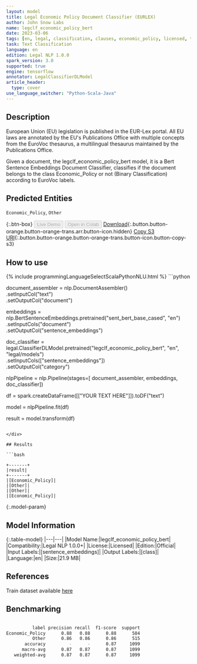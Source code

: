 ```yaml
---
layout: model
title: Legal Economic Policy Document Classifier (EURLEX)
author: John Snow Labs
name: legclf_economic_policy_bert
date: 2023-03-06
tags: [en, legal, classification, clauses, economic_policy, licensed, tensorflow]
task: Text Classification
language: en
edition: Legal NLP 1.0.0
spark_version: 3.0
supported: true
engine: tensorflow
annotator: LegalClassifierDLModel
article_header:
  type: cover
use_language_switcher: "Python-Scala-Java"
---
```


## Description

European Union (EU) legislation is published in the EUR-Lex portal. All EU laws are annotated by the EU's Publications Office with multiple concepts from the EuroVoc thesaurus, a multilingual thesaurus maintained by the Publications Office.

Given a document, the legclf_economic_policy_bert model, it is a Bert Sentence Embeddings Document Classifier, classifies if the document belongs to the class Economic_Policy or not (Binary Classification) according to EuroVoc labels.

## Predicted Entities

`Economic_Policy`, `Other`

{:.btn-box}
<button class="button button-orange" disabled>Live Demo</button>
<button class="button button-orange" disabled>Open in Colab</button>
[Download](https://s3.amazonaws.com/auxdata.johnsnowlabs.com/legal/models/legclf_economic_policy_bert_en_1.0.0_3.0_1678111818763.zip){:.button.button-orange.button-orange-trans.arr.button-icon.hidden}
[Copy S3 URI](s3://auxdata.johnsnowlabs.com/legal/models/legclf_economic_policy_bert_en_1.0.0_3.0_1678111818763.zip){:.button.button-orange.button-orange-trans.button-icon.button-copy-s3}

## How to use



<div class="tabs-box" markdown="1">
{% include programmingLanguageSelectScalaPythonNLU.html %}
```python

document_assembler = nlp.DocumentAssembler()\
    .setInputCol("text")\
    .setOutputCol("document")

embeddings = nlp.BertSentenceEmbeddings.pretrained("sent_bert_base_cased", "en")\
    .setInputCols("document")\
    .setOutputCol("sentence_embeddings")

doc_classifier = legal.ClassifierDLModel.pretrained("legclf_economic_policy_bert", "en", "legal/models")\
    .setInputCols(["sentence_embeddings"])\
    .setOutputCol("category")

nlpPipeline = nlp.Pipeline(stages=[
    document_assembler, 
    embeddings,
    doc_classifier])

df = spark.createDataFrame([["YOUR TEXT HERE"]]).toDF("text")

model = nlpPipeline.fit(df)

result = model.transform(df)

```

</div>

## Results

```bash

+-------+
|result|
+-------+
|[Economic_Policy]|
|[Other]|
|[Other]|
|[Economic_Policy]|

```

{:.model-param}
## Model Information

{:.table-model}
|---|---|
|Model Name:|legclf_economic_policy_bert|
|Compatibility:|Legal NLP 1.0.0+|
|License:|Licensed|
|Edition:|Official|
|Input Labels:|[sentence_embeddings]|
|Output Labels:|[class]|
|Language:|en|
|Size:|21.9 MB|

## References

Train dataset available [here](https://huggingface.co/datasets/lex_glue)

## Benchmarking

```bash

          label precision recall  f1-score  support
Economic_Policy      0.88   0.88      0.88      584
          Other      0.86   0.86      0.86      515
       accuracy         -      -      0.87     1099
      macro-avg      0.87   0.87      0.87     1099
   weighted-avg      0.87   0.87      0.87     1099
```
